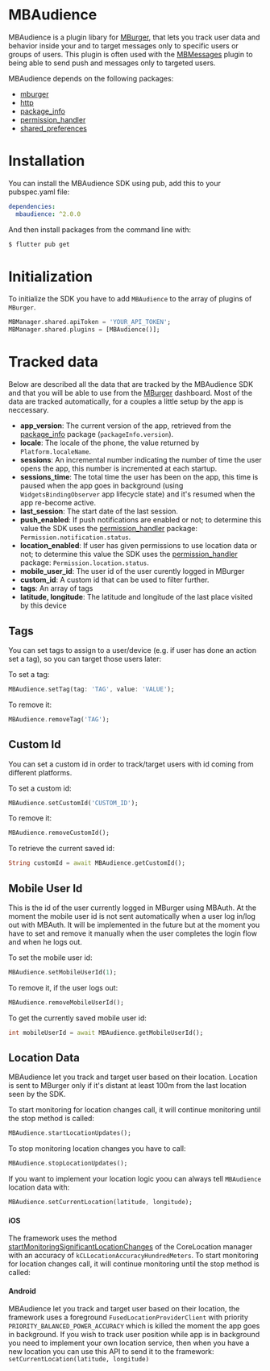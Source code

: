# MBAudience

MBAudience is a plugin libary for [MBurger](https://mburger.cloud), that lets you track user data and behavior inside your and to target messages only to specific users or groups of users. This plugin is often used with the [MBMessages](https://github.com/Mumble-SRL/MBMessages-Flutter) plugin to being able to send push and messages only to targeted users.

MBAudience depends on the following packages:

 - [mburger](https://pub.dev/packages/mburger)
 - [http](https://pub.dev/packages/http)
 - [package_info](https://pub.dev/packages/package_info)
 - [permission_handler](https://pub.dev/packages/permission_handler)
 - [shared_preferences](https://pub.dev/packages/shared_preferences)

# Installation

You can install the MBAudience SDK using pub, add this to your pubspec.yaml file:

``` yaml
dependencies:
  mbaudience: ^2.0.0
```

And then install packages from the command line with:

``` bash
$ flutter pub get
```

# Initialization

To initialize the SDK you have to add `MBAudience` to the array of plugins of `MBurger`.

``` dart
MBManager.shared.apiToken = 'YOUR_API_TOKEN';
MBManager.shared.plugins = [MBAudience()];
```

# Tracked data

Below are described all the data that are tracked by the MBAudience SDK and that you will be able to use from the [MBurger](https://mburger.cloud) dashboard. Most of the data are tracked automatically, for a couples a little setup by the app is neccessary.

- **app_version**: The current version of the app, retrieved from the [package_info](https://pub.dev/packages/package_info) package (`packageInfo.version`).
- **locale**: The locale of the phone, the value returned by `Platform.localeName`.
- **sessions**: An incremental number indicating the number of time the user opens the app, this number is incremented at each startup.
- **sessions_time**: The total time the user has been on the app, this time is paused when the app goes in background (using `WidgetsBindingObserver` app lifecycle state) and it's resumed when the app re-become active.
- **last_session**: The start date of the last session.
- **push_enabled**: If push notifications are enabled or not; to determine this value the SDK uses the [permission_handler](https://pub.dev/packages/permission_handler) package: `Permission.notification.status`.
- **location_enabled**: If user has given permissions to use location data or not; to determine this value the SDK uses the [permission_handler](https://pub.dev/packages/permission_handler) package: `Permission.location.status`.
- **mobile_user_id**: The user id of the user curently logged in MBurger
- **custom_id**: A custom id that can be used to filter further.
- **tags**: An array of tags
- **latitude, longitude**: The latitude and longitude of the last place visited by this device

## Tags

You can set tags to assign to a user/device (e.g. if user has done an action set a tag), so you can target those users later:

To set a tag:

```dart
MBAudience.setTag(tag: 'TAG', value: 'VALUE');
```

To remove it:

```dart
MBAudience.removeTag('TAG');
```

## Custom Id

You can set a custom id in order to track/target users with id coming from different platforms. 

To set a custom id:

```dart
MBAudience.setCustomId('CUSTOM_ID');
```

To remove it:

```dart
MBAudience.removeCustomId();
```

To retrieve the current saved id:

```dart
String customId = await MBAudience.getCustomId();
```

## Mobile User Id

This is the id of the user currently logged in MBurger using MBAuth. At the moment the mobile user id is not sent automatically when a user log in/log out with MBAuth. It will be implemented in the future but at the moment you have to set and remove it manually when the user completes the login flow and when he logs out.

To set the mobile user id:

```dart
MBAudience.setMobileUserId(1);
```

To remove it, if the user logs out:

```dart
MBAudience.removeMobileUserId();
```

To get the currently saved mobile user id: 

```dart
int mobileUserId = await MBAudience.getMobileUserId();
```

## Location Data

MBAudience let you track and target user based on their location. Location is sent to MBurger only if it's distant at least 100m from the last location seen by the SDK.

To start monitoring for location changes call, it will continue monitoring until the stop method is called:

```dart
MBAudience.startLocationUpdates();
```

To stop monitoring location changes you have to call:

```dart
MBAudience.stopLocationUpdates();
```

If you want to implement your location logic yoou can always tell `MBAudience` location data with:

```dart
MBAudience.setCurrentLocation(latitude, longitude);
```

#### iOS
The framework uses the method [startMonitoringSignificantLocationChanges](https://developer.apple.com/documentation/corelocation/cllocationmanager/1423531-startmonitoringsignificantlocati) of the CoreLocation manager with an accuracy of `kCLLocationAccuracyHundredMeters`. To start monitoring for location changes call, it will continue monitoring until the stop method is called:

#### Android
MBAudience let you track and target user based on their location, the framework uses a foreground `FusedLocationProviderClient` with priority `PRIORITY_BALANCED_POWER_ACCURACY` which is killed the moment the app goes in background. If you wish to track user position while app is in background you need to implement your own location service, then when you have a new location you can use this API to send it to the framework: `setCurrentLocation(latitude, longitude)`

